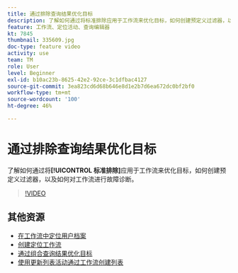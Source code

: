 ```yaml
---
title: 通过排除查询结果优化目标
description: 了解如何通过将标准排除应用于工作流来优化目标，如何创建预定义过滤器，以及如何对工作流进行故障诊断。
feature: 工作流、定位活动、查询编辑器
kt: 7845
thumbnail: 335609.jpg
doc-type: feature video
activity: use
team: TM
role: User
level: Beginner
exl-id: b10ac23b-8625-42e2-92ce-3c1dfbac4127
source-git-commit: 3ea823cd6d68b646e8d1e2b7d6ea672dc0bf2bf0
workflow-type: tm+mt
source-wordcount: '100'
ht-degree: 46%

---
```


# 通过排除查询结果优化目标

了解如何通过将&#x200B;**[!UICONTROL 标准排除]**&#x200B;应用于工作流来优化目标，如何创建预定义过滤器，以及如何对工作流进行故障诊断。

>[!VIDEO](https://video.tv.adobe.com/v/335609?quality=12)

## 其他资源

* [在工作流中定位用户档案](/help/profile-management/target-profiles-in-a-workflow.md)
* [创建定位工作流](/help/process-management/create-a-targeting-workflow.md)
* [通过组合查询结果优化目标](/help/process-management/refine-targets-by-combining-query-results.md)
* [使用更新列表活动通过工作流创建列表](/help/process-management/use-the-update-list-activity.md)
